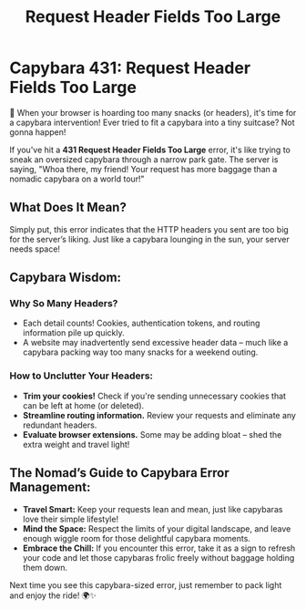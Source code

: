 ﻿---
category: 4xx
code: 431
cover: https://firebasestorage.googleapis.com/v0/b/capy-http.appspot.com/o/Capy-431-750x600.webp?alt=media
thumbnail: https://firebasestorage.googleapis.com/v0/b/capy-http.appspot.com/o/Capy-431-250x200.webp?alt=media
coverAlt: Request Header Fields Too Large
description: Request Header Fields Too Large
pubDate: 2014-06-01
tags:
- 4xx
title: Request Header Fields Too Large
---


# Capybara 431: Request Header Fields Too Large

🐾 When your browser is hoarding too many snacks (or headers), it's time for a capybara intervention! Ever tried to fit a capybara into a tiny suitcase? Not gonna happen! 

If you've hit a **431 Request Header Fields Too Large** error, it's like trying to sneak an oversized capybara through a narrow park gate. The server is saying, "Whoa there, my friend! Your request has more baggage than a nomadic capybara on a world tour!"

## What Does It Mean? 

Simply put, this error indicates that the HTTP headers you sent are too big for the server’s liking. Just like a capybara lounging in the sun, your server needs space! 

## Capybara Wisdom:

### Why So Many Headers?
- Each detail counts! Cookies, authentication tokens, and routing information pile up quickly. 
- A website may inadvertently send excessive header data – much like a capybara packing way too many snacks for a weekend outing.

### How to Unclutter Your Headers:
- **Trim your cookies!** Check if you're sending unnecessary cookies that can be left at home (or deleted).
- **Streamline routing information.** Review your requests and eliminate any redundant headers.
- **Evaluate browser extensions.** Some may be adding bloat – shed the extra weight and travel light!

## The Nomad’s Guide to Capybara Error Management:
- **Travel Smart:** Keep your requests lean and mean, just like capybaras love their simple lifestyle!
- **Mind the Space:** Respect the limits of your digital landscape, and leave enough wiggle room for those delightful capybara moments.
- **Embrace the Chill:** If you encounter this error, take it as a sign to refresh your code and let those capybaras frolic freely without baggage holding them down.

Next time you see this capybara-sized error, just remember to pack light and enjoy the ride! 🌍✨